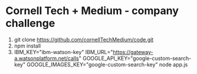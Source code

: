 # Cornell Tech + Medium - company challenge

1. git clone https://github.com/cornellTechMedium/code.git
2. npm install
3. IBM_KEY="ibm-watson-key" IBM_URL="https://gateway-a.watsonplatform.net/calls" GOOGLE_API_KEY="google-custom-search-key" GOOGLE_IMAGES_KEY="google-custom-search-key" node app.js
